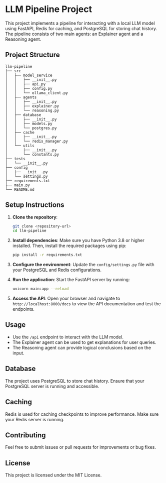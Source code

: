 # LLM Pipeline Project

This project implements a pipeline for interacting with a local LLM model using FastAPI, Redis for caching, and PostgreSQL for storing chat history. The pipeline consists of two main agents: an Explainer agent and a Reasoning agent.

## Project Structure

```
llm-pipeline
├── src
│   ├── model_service
│   │   ├── __init__.py
│   │   ├── api.py
│   │   ├── config.py
│   │   └── ollama_client.py
│   ├── agents
│   │   ├── __init__.py
│   │   ├── explainer.py
│   │   └── reasoning.py
│   ├── database
│   │   ├── __init__.py
│   │   ├── models.py
│   │   └── postgres.py
│   ├── cache
│   │   ├── __init__.py
│   │   └── redis_manager.py
│   └── utils
│       ├── __init__.py
│       └── constants.py
├── tests
│   └── __init__.py
├── config
│   ├── __init__.py
│   └── settings.py
├── requirements.txt
├── main.py
└── README.md
```

## Setup Instructions

1. **Clone the repository**:
   ```bash
   git clone <repository-url>
   cd llm-pipeline
   ```

2. **Install dependencies**:
   Make sure you have Python 3.8 or higher installed. Then, install the required packages using pip:
   ```bash
   pip install -r requirements.txt
   ```

3. **Configure the environment**:
   Update the `config/settings.py` file with your PostgreSQL and Redis configurations.

4. **Run the application**:
   Start the FastAPI server by running:
   ```bash
   uvicorn main:app --reload
   ```

5. **Access the API**:
   Open your browser and navigate to `http://localhost:8000/docs` to view the API documentation and test the endpoints.

## Usage

- Use the `/api` endpoint to interact with the LLM model.
- The Explainer agent can be used to get explanations for user queries.
- The Reasoning agent can provide logical conclusions based on the input.

## Database

The project uses PostgreSQL to store chat history. Ensure that your PostgreSQL server is running and accessible.

## Caching

Redis is used for caching checkpoints to improve performance. Make sure your Redis server is running.

## Contributing

Feel free to submit issues or pull requests for improvements or bug fixes.

## License

This project is licensed under the MIT License.